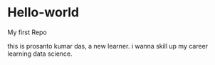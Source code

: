 # Hello-world
My first Repo

this is prosanto kumar das, a new learner.
i wanna skill up my career learning data science.
